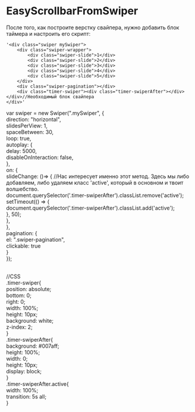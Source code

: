 ﻿# EasyScrollbarFromSwiper

После того, как построите верстку свайпера, нужно добавить блок таймера и настроить его скрипт:

    '<div class="swiper mySwiper">
        <div class="swiper-wrapper">
            <div class="swiper-slide">1</div>
            <div class="swiper-slide">2</div>
            <div class="swiper-slide">3</div>
            <div class="swiper-slide">4</div>
            <div class="swiper-slide">5</div>
        </div>
        <div class="swiper-pagination"></div>
        <div class="timer-swiper"><div class="timer-swiperAfter"></div></div>//Необходимый блок свайпера
    </div>'

var swiper = new Swiper(".mySwiper", {<br>
    direction: "horizontal",<br>
    slidesPerView: 1,<br>
    spaceBetween: 30,<br>
    loop: true,<br>
    autoplay: {</div><br>
        delay: 5000,<br>
        disableOnInteraction: false,<br>
    },<br>
    on: {<br>
        slideChange: ()=> { //Нас интересует именно этот метод. Здесь мы либо добавляем, либо удаляем класс 'active', который в основном и твоит волшебство. <br>
            document.querySelector('.timer-swiperAfter').classList.remove('active');<br>
            setTimeout(() => {<br>
                document.querySelector('.timer-swiperAfter').classList.add('active');<br>
            }, 50);<br>
        },<br>
    },<br>
    pagination: {<br>
      el: ".swiper-pagination",<br>
      clickable: true<br>
    }<br>
});<br>

<br>//CSS
<br>.timer-swiper{
    <br>position: absolute;
    <br>bottom: 0;
    <br>right: 0;
    <br>width: 100%;
    <br>height: 10px;
    <br>background: white;
    <br>z-index: 2;
<br>}
<br>.timer-swiperAfter{
    <br>background: #007aff;
    <br>height: 100%;
    <br>width: 0;
    <br>height: 10px;
    <br>display: block;
<br>}
<br>.timer-swiperAfter.active{
    <br>width: 100%;
    <br>transition: 5s all;
<br>}
